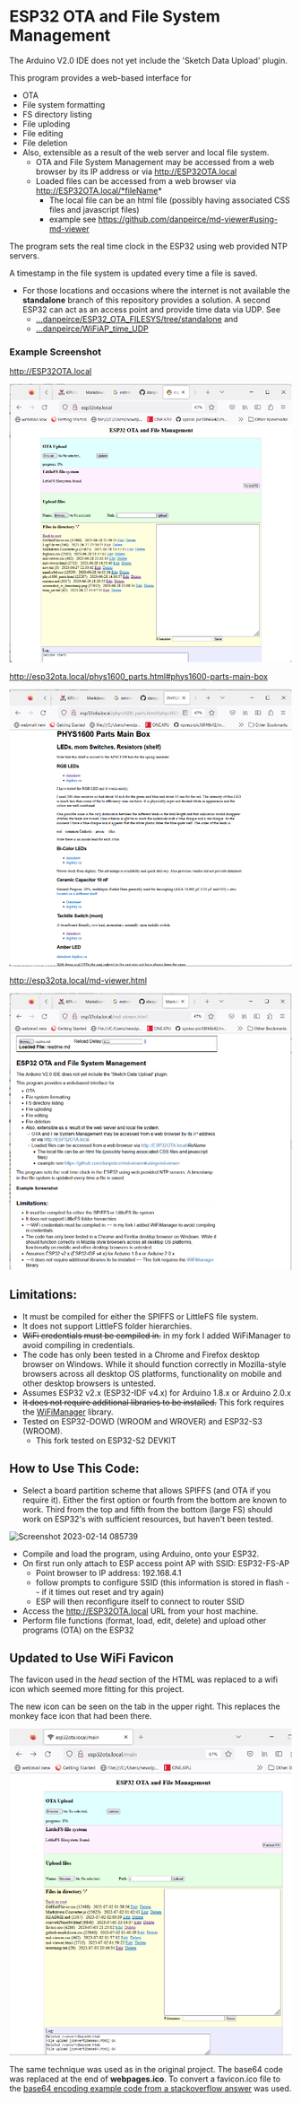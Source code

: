 # ESP32 OTA and File System Management

The Arduino V2.0 IDE does not yet include the 'Sketch Data Upload' plugin.

This program provides a web-based interface for

* OTA
* File system formatting
* FS directory listing
* File uploding
* File editing
* File deletion
* Also, extensible as a result of the web server and local file system.
    * OTA and File System Management may be accessed from a web browser by its IP address or via http://ESP32OTA.local
    * Loaded files can be accessed from a web browser via http://ESP32OTA.local/*fileName*
	    * The local file can be an html file (possibly having associated CSS files and javascript files)
        * example see https://github.com/danpeirce/md-viewer#using-md-viewer		

The program sets the real time clock in the ESP32 using web provided NTP servers. 

A timestamp in the file system is updated every time a file is saved.

* For those locations and occasions where the internet is not available the **standalone** branch of this repository provides a solution. A second ESP32 can 
  act as an access point and provide time data via UDP. 
  See 
    * [...danpeirce/ESP32_OTA_FILESYS/tree/standalone](https://github.com/danpeirce/ESP32_OTA_FILESYS/tree/standalone) and
	* [...danpeirce/WiFiAP_time_UDP](https://github.com/danpeirce/WiFiAP_time_UDP)
 

### Example Screenshot

http://ESP32OTA.local

![](img/screenshot_w_timestamp.png)

http://esp32ota.local/phys1600_parts.html#phys1600-parts-main-box

![](img/screenshot_phys1600_parts.png)

http://esp32ota.local/md-viewer.html

![](img/screenshot_md-viewer.png)

## Limitations:

* It must be compiled for either the SPIFFS or LittleFS file system. 
* It does not support LittleFS folder hierarchies.
* ~~WiFi credentials must be compiled in.~~ in my fork I added WiFiManager to avoid compiling in credentials.
* The code has only been tested in a Chrome and Firefox desktop browser on Windows. While it should function correctly in Mozilla-style browsers across 
  all desktop OS platforms, functionality on mobile and other desktop browsers is untested.
* Assumes ESP32 v2.x (ESP32-IDF v4.x) for Arduino 1.8.x or Arduino 2.0.x 
* ~~It does not require additional libraries to be installed.~~ This fork requires the [WiFiManager](https://github.com/tzapu/WiFiManager) library.
* Tested on ESP32-DOWD (WROOM and WROVER) and ESP32-S3 (WROOM).
    * This fork tested on ESP32-S2 DEVKIT 


## How to Use This Code:

* Select a board partition scheme that allows SPIFFS (and OTA if you require it). Either the first option or fourth from the bottom are known to 
  work. Third from the top and fifth from the bottom (large FS) should work on ESP32's with sufficient resources, but haven't been tested.

![Screenshot 2023-02-14 085739](https://user-images.githubusercontent.com/14856369/218584574-e9b7bc12-1cc5-4a47-a1dc-c944b132fa9f.png)

* Compile and load the program, using Arduino,  onto your ESP32. 
* On first run only attach to ESP access point AP with SSID:  ESP32-FS-AP
    * Point browser to IP address: 192.168.4.1
	* follow prompts to configure SSID (this information is stored in flash -- if it times out reset and try again)
	* ESP will then reconfigure itself to connect to router SSID
* Access the http://ESP32OTA.local URL from your host machine.
* Perform file functions (format, load, edit, delete) and upload other programs (OTA) on the ESP32

## Updated to Use WiFi Favicon

The favicon used in the *head* section of the HTML was replaced to a wifi icon which seemed more fitting for this project.

The new icon can be seen on the tab in the upper right. This replaces the monkey face icon that had been there.

![](img/favicon-wifi.png)

The same technique was used as in the original project. The base64 code was replaced at the end of **webpages.ico**. To convert a favicon.ico file to 
the [base64 encoding example code from a stackoverflow answer](https://stackoverflow.com/questions/6150289/how-can-i-convert-an-image-into-base64-string-using-javascript#56180766) was used.

